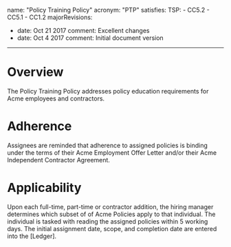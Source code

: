 name: "Policy Training Policy"
acronym: "PTP"
satisfies:
  TSP:
    - CC5.2
    - CC5.1
    - CC1.2
majorRevisions:
  - date: Oct 21 2017
    comment: Excellent changes
  - date: Oct 4 2017
    comment: Initial document version
---

# Overview

The Policy Training Policy addresses policy education requirements for Acme employees and contractors.

# Adherence

Assignees are reminded that adherence to assigned policies is binding under the terms of their Acme Employment Offer Letter and/or their Acme Independent Contractor Agreement.

# Applicability

Upon each full-time, part-time or contractor addition, the hiring manager determines which subset of of Acme Policies apply to that individual. The individual is tasked with reading the assigned policies within 5 working days. The initial assignment date, scope, and completion date are entered into the [Ledger].
